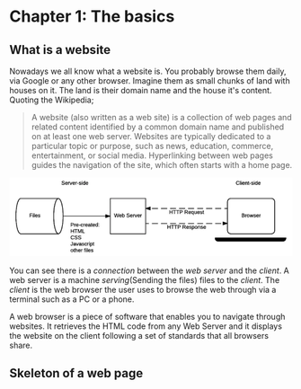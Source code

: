 # Chapter 1: The basics

## What is a website
Nowadays we all know what a website is. You probably browse them daily, via Google or any other browser. Imagine them as small chunks of land with houses on it. The land is their domain name and the house it's content. 
Quoting the Wikipedia;

> A website (also written as a web site) is a collection of web pages and related content identified by a common domain name and published on at least one web server. Websites are typically dedicated to a particular topic or purpose, such as news, education, commerce, entertainment, or social media. Hyperlinking between web pages guides the navigation of the site, which often starts with a home page. 


![Simple example of a connection between the client and a web server.](images/web-browser.png)

You can see there is a *connection* between the *web server* and the *client*. A web server is a machine *serving*(Sending the files) files to the *client*. The *client* is the web browser the user uses to browse the web through via a terminal such as a PC or a phone.  

A web browser is a piece of software that enables you to navigate through websites. It retrieves the HTML code from any Web Server and it displays the website on the client following a set of standards that all browsers share.

## Skeleton of a web page
